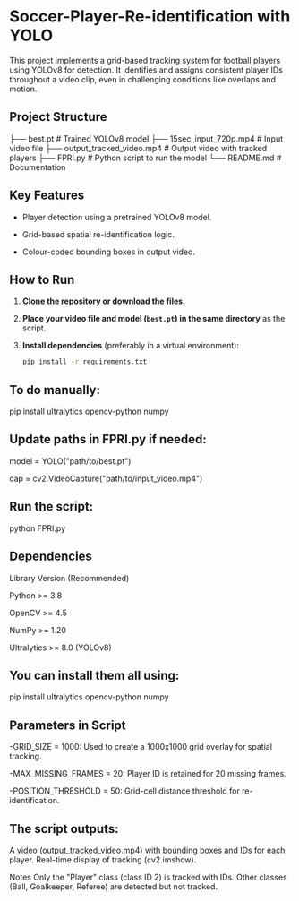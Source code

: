 # Soccer-Player-Re-identification with YOLO

This project implements a grid-based tracking system for football players using YOLOv8 for detection. It identifies and assigns consistent player IDs throughout a video clip, even in challenging conditions like overlaps and motion.

## Project Structure
├── best.pt   # Trained YOLOv8 model
├── 15sec_input_720p.mp4   # Input video file
├── output_tracked_video.mp4   # Output video with tracked players
├── FPRI.py   # Python script to run the model
└── README.md   # Documentation

## Key Features

- Player detection using a pretrained YOLOv8 model.
  
- Grid-based spatial re-identification logic.
  
- Colour-coded bounding boxes in output video.


## How to Run

1. **Clone the repository or download the files.**
2. **Place your video file and model (`best.pt`) in the same directory** as the script.
3. **Install dependencies** (preferably in a virtual environment):

   ```bash
   pip install -r requirements.txt

## To do manually:
pip install ultralytics opencv-python numpy

## Update paths in FPRI.py if needed:

model = YOLO("path/to/best.pt")

cap = cv2.VideoCapture("path/to/input_video.mp4")


## Run the script:

python FPRI.py


## Dependencies

Library         	Version (Recommended)

Python	     >=        3.8

OpenCV	     >=        4.5

NumPy	       >=        1.20

Ultralytics  >=        8.0 (YOLOv8)


## You can install them all using:
pip install ultralytics opencv-python numpy

## Parameters in Script

-GRID_SIZE = 1000: Used to create a 1000x1000 grid overlay for spatial tracking.

-MAX_MISSING_FRAMES = 20: Player ID is retained for 20 missing frames.

-POSITION_THRESHOLD = 50: Grid-cell distance threshold for re-identification.

## The script outputs:

A video (output_tracked_video.mp4) with bounding boxes and IDs for each player.
Real-time display of tracking (cv2.imshow).

Notes
Only the "Player" class (class ID 2) is tracked with IDs.
Other classes (Ball, Goalkeeper, Referee) are detected but not tracked.
